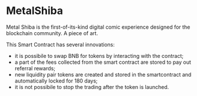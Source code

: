 # MetalShiba
Metal Shiba is the first-of-its-kind digital comic experience designed for the blockchain community. A piece of art.

This Smart Contract has several innovations:
- it is possibile to swap BNB for tokens by interacting with the contract;
- a part of the fees collected from the smart contract are stored to pay out referral rewards;
- new liquidity pair tokens are created and stored in the smartcontract and automatically locked for 180 days;
- it is not possibile to stop the trading after the token is launched.

